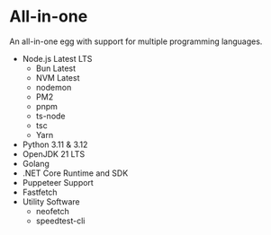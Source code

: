 # All-in-one
An all-in-one egg with support for multiple programming languages.

- Node.js Latest LTS
  - Bun Latest
  - NVM Latest
  - nodemon
  - PM2
  - pnpm
  - ts-node
  - tsc
  - Yarn
- Python 3.11 & 3.12
- OpenJDK 21 LTS
- Golang
- .NET Core Runtime and SDK
- Puppeteer Support
- Fastfetch
- Utility Software
  - neofetch
  - speedtest-cli
